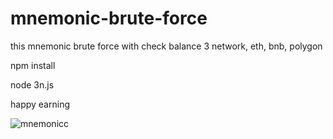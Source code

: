 # mnemonic-brute-force
this mnemonic brute force with check balance 3 network, eth, bnb, polygon

npm install

node 3n.js

happy earning




![mnemonicc](https://github.com/user-attachments/assets/cd4008fc-2a14-434d-bda2-632bf76d8113)

